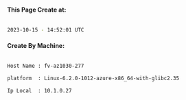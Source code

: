 
   
#### This Page Create at:

```bash

2023-10-15 - 14:52:01 UTC

```

#### Create By Machine:

```bash

Host Name : fv-az1030-277

platform  : Linux-6.2.0-1012-azure-x86_64-with-glibc2.35

Ip Local  : 10.1.0.27

```

